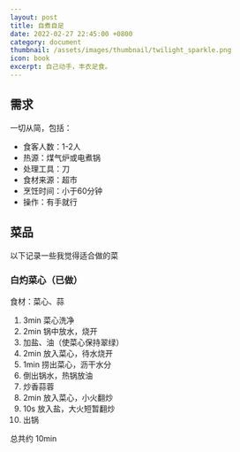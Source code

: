 ```yaml
---
layout: post
title: 自煮自足
date: 2022-02-27 22:45:00 +0800
category: document
thumbnail: /assets/images/thumbnail/twilight_sparkle.png
icon: book
excerpt: 自己动手，丰衣足食。
---
```


## 需求

一切从简，包括：

- 食客人数：1-2人
- 热源：煤气炉或电煮锅
- 处理工具：刀
- 食材来源：超市
- 烹饪时间：小于60分钟
- 操作：有手就行

## 菜品

以下记录一些我觉得适合做的菜

### 白灼菜心（已做）

食材：菜心、蒜

1. 3min 菜心洗净
2. 2min 锅中放水，烧开
3. 加盐、油（使菜心保持翠绿）
4. 2min 放入菜心，待水烧开
5. 1min 捞出菜心，沥干水分
6. 倒出锅水，热锅放油
7. 炒香蒜蓉
8. 2min 放入菜心，小火翻炒
9. 10s 放入盐，大火短暂翻炒
10. 出锅

总共约 10min